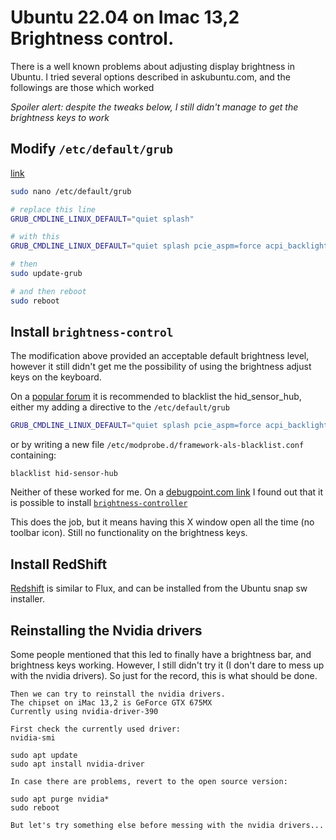 # Ubuntu 22.04 on Imac 13,2 Brightness control.

There is a well known problems about adjusting display brightness in Ubuntu. 
I tried several options described in askubuntu.com, and the followings are those which worked

_Spoiler alert: despite the tweaks below, I still didn't manage to get the brightness keys to work_

## Modify `/etc/default/grub`
[link](https://askubuntu.com/questions/1295423/ubuntu-20-04-on-imac-mid-2011-cant-adjust-brightness/1478635#1478635)

```bash
sudo nano /etc/default/grub

# replace this line
GRUB_CMDLINE_LINUX_DEFAULT="quiet splash"

# with this
GRUB_CMDLINE_LINUX_DEFAULT="quiet splash pcie_aspm=force acpi_backlight=native"

# then
sudo update-grub

# and then reboot
sudo reboot
```

## Install `brightness-control`
The modification above provided an acceptable default brightness level, however it still didn't get me the possibility of using the brightness adjust keys on the keyboard.

On a [popular forum](https://community.frame.work/t/responded-ubuntu-22-brightness-keys-not-working/22460/23)  it is recommended to blacklist the hid_sensor_hub, either my adding a directive to the `/etc/default/grub`

```bash
GRUB_CMDLINE_LINUX_DEFAULT="quiet splash pcie_aspm=force acpi_backlight=vendor module_blacklist=hid_sensor_hub"
```

or by writing a new file `/etc/modprobe.d/framework-als-blacklist.conf` containing:

```
blacklist hid-sensor-hub
```

Neither of these worked for me. On a [debugpoint.com link](https://www.debugpoint.com/2-ways-fix-laptop-brightness-problem-ubuntu-linux/) I found out that it is possible to install [`brightness-controller`](https://github.com/lordamit/Brightness)

This does the job, but it means having this X window open all the time (no toolbar icon). Still no functionality on the brightness keys.

## Install RedShift
[Redshift](http://jonls.dk/redshift/) is similar to Flux, and can be installed from the Ubuntu snap sw installer.


## Reinstalling the Nvidia drivers
Some people mentioned that this led to finally have a brightness bar, and brightness keys working. However, I still didn't try it (I don't dare to mess up with the nvidia drivers). So just for the record, this is what should be done.

```
Then we can try to reinstall the nvidia drivers.
The chipset on iMac 13,2 is GeForce GTX 675MX
Currently using nvidia-driver-390

First check the currently used driver:
nvidia-smi

sudo apt update
sudo apt install nvidia-driver

In case there are problems, revert to the open source version:

sudo apt purge nvidia*
sudo reboot

But let's try something else before messing with the nvidia drivers...
```





